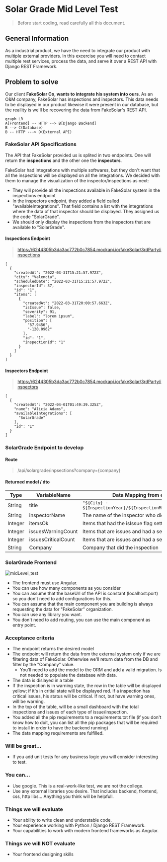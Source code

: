 # Solar Grade Mid Level Test

> Before start coding, read carefully all this document.

## General Information

As a industrial product, we have the need to integrate our product with multiple external providers. In this excercise you will need to contact multiple rest services, process the data, and serve it over a REST API with Django REST Framework.

## Problem to solve
Our client **FakeSolar Co, wants to integrate his system into ours**. As an O&M company, FakeSolar has inspections and inspectors. This data needs to be displayed in our product likewise it were present in our database, but the reallity is we'll be recovering the data from FakeSolar's REST API.

```mermaid
graph LR
A[Frontend] -- HTTP --> B[Django Backend]
B --> C(Database)
B -- HTTP ---> D(External API)

```
### FakeSolar API Specifications
The API that FakeSolar provided us is splited in two endpoints. One will return the **inspections** and the other one the **inspectors**.

FakeSolar had integrations with multiple softwares, but they don't want that all the inspections will be displayed on all the integrations. We decided with them to manage the visualization of the inspector/inspections as next:

- They will provide all the inspections available in FakeSolar system in the inspections endpoint
- In the inspectors endpoint, they added a field called "availableIntegrations". That field contains a list with the integrations where the data of that inspector should be displayed. They assigned us the code "SolarGrade".
- We should only display the inspections from the inspectors that are available to "SolarGrade".

#### Inspections Endpoint

> https://6244305b3da3ac772b0c7854.mockapi.io/fakeSolar/3rdParty/inspections

    [
      {
        "createdAt": "2022-03-31T15:21:57.972Z",
        "city": "Valencia",
        "scheduledDate": "2022-03-31T15:21:57.972Z",
        "inspectorId": 37,
        "id": "1",
        "items": [
          {
            "createdAt": "2022-03-31T20:00:57.663Z",
            "isIssue": false,
            "severity": 91,
            "label": "lorem ipsum",
            "position": [
              "57.9456",
              "-120.0962"
            ],
            "id": "1",
            "inspectionId": "1"
          }
	    ]
	  }
    ]

#### Inspectors Endpoint

> https://6244305b3da3ac772b0c7854.mockapi.io/fakeSolar/3rdParty/inspectors

    [
      {
        "createdAt": "2022-04-01T01:49:39.325Z",
        "name": "Alicia Adams",
        "availableIntegrations": [
          "SolarGrade"
        ],
        "id": "1"
      }
    ]


### SolarGrade Endpoint to develop
#### Route
> /api/solargrade/inpsections?company={company}
#### Returned model / dto
| Type | VariableName | Data Mapping from external API |
|--|--|--|
| String | title | `"${City} - ${InspectionYear}/${InspectionMonth}/${InspectionDay}"` |
| String | inspectorName | The name of the inspector who did the inspection |
| Integer | itemsOk | Items that had the isIssue flag setted as false |
| Integer | issuesWarningCount | Items that are issues and had a severity < 60 |
| Integer | issuesCriticalCount | Items that are issues and had a severity >= 60 |
| String | Company | Company that did the inspection

### SolarGrade Frontend

![midLevel_test](https://user-images.githubusercontent.com/98085187/163364976-f8e2bf50-3a12-4e17-9758-56b34c68ae7a.png)

- The frontend must use Angular.
- You can use how many components as you consider
- You can assume that the baseUrl of the API is constant (localhost:port) so you don't need to add configurations for this.
- You can assume that the main component you are building is always requesting the data for "FakeSolar" organization.
- You can use any library you want.
- You don't need to add routing, you can use the main component as entry point.

### Acceptance criteria
- The endpoint returns the desired model
- The endpoint will return the data from the external system only if we are filtering data of FakeSolar. Otherwise we'll return data from the DB and filter by the "Company" value.
	- You'll need to add the model to the ORM and add a valid migration. Is not needed to populate the database with data.
- The data is dislayed in a table
- If the inspection is in warning state, the row in the table will be displayed yellow; if it's in critial state will be displayed red. If a inspection has critical issues, his status will be critical. If not, but have warning ones, will be warning.
- In the top of the table, will be a small dashboard with the total inspections and issues of each type of issue/inspection.
- You added all the pip requirements to a requirements.txt file (if you don't know how to doit, you can list all the pip packages that will be required to install in order to have the backend running)
- The data mapping requirements are fulfilled.


### Will be great...
- If you add unit tests for any business logic you will consider interesting to test.

### You can...
- Use google. This is a real-work-like test, we are not the college.
- Use any external libraries you desire. That includes backend, frontend, css, http libs... Anything you think will be helpfull.

### Things we will evaluate
- Your ability to write clean and understable code.
- Your experience working with Python / Django REST Framework.
- Your capabilities to work with modern frontend frameworks as Angular.


### Things we will NOT evaluate
- Your frontend designing skills
